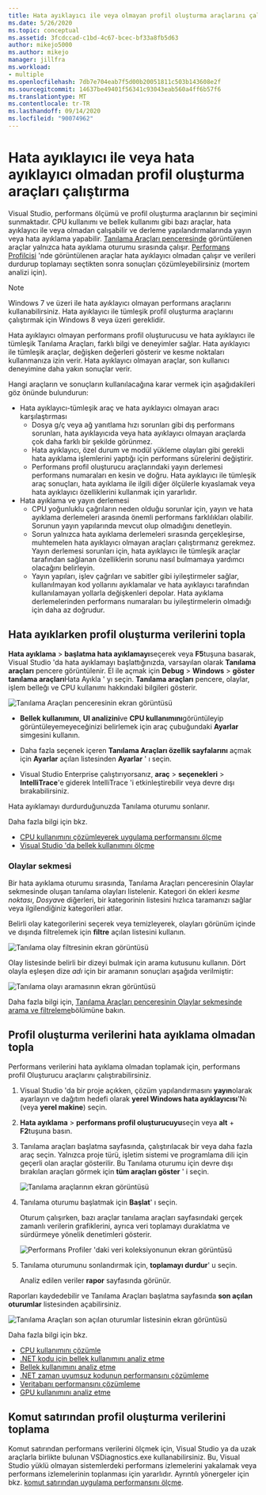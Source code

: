 ```yaml
---
title: Hata ayıklayıcı ile veya olmayan profil oluşturma araçlarını çalıştırın | Microsoft Docs
ms.date: 5/26/2020
ms.topic: conceptual
ms.assetid: 3fcdccad-c1bd-4c67-bcec-bf33a8fb5d63
author: mikejo5000
ms.author: mikejo
manager: jillfra
ms.workload:
- multiple
ms.openlocfilehash: 7db7e704eab7f5d00b20051811c503b143608e2f
ms.sourcegitcommit: 14637be49401f56341c93043eab560a4ff6b57f6
ms.translationtype: MT
ms.contentlocale: tr-TR
ms.lasthandoff: 09/14/2020
ms.locfileid: "90074962"
---
```

# <a name="run-profiling-tools-with-or-without-the-debugger"></a>Hata ayıklayıcı ile veya hata ayıklayıcı olmadan profil oluşturma araçları çalıştırma

Visual Studio, performans ölçümü ve profil oluşturma araçlarının bir seçimini sunmaktadır. CPU kullanımı ve bellek kullanımı gibi bazı araçlar, hata ayıklayıcı ile veya olmadan çalışabilir ve derleme yapılandırmalarında yayın veya hata ayıklama yapabilir. [Tanılama Araçları penceresinde](../profiling/profiling-feature-tour.md#measure-performance-while-debugging) görüntülenen araçlar yalnızca hata ayıklama oturumu sırasında çalışır. [Performans Profilcisi](../profiling/profiling-feature-tour.md#post_mortem) 'nde görüntülenen araçlar hata ayıklayıcı olmadan çalışır ve verileri durdurup toplamayı seçtikten sonra sonuçları çözümleyebilirsiniz (mortem analizi için).

>[!NOTE]
>Windows 7 ve üzeri ile hata ayıklayıcı olmayan performans araçlarını kullanabilirsiniz. Hata ayıklayıcı ile tümleşik profil oluşturma araçlarını çalıştırmak için Windows 8 veya üzeri gereklidir.

Hata ayıklayıcı olmayan performans profil oluşturucusu ve hata ayıklayıcı ile tümleşik Tanılama Araçları, farklı bilgi ve deneyimler sağlar. Hata ayıklayıcı ile tümleşik araçlar, değişken değerleri gösterir ve kesme noktaları kullanmanıza izin verir. Hata ayıklayıcı olmayan araçlar, son kullanıcı deneyimine daha yakın sonuçlar verir.

Hangi araçların ve sonuçların kullanılacağına karar vermek için aşağıdakileri göz önünde bulundurun:

- Hata ayıklayıcı-tümleşik araç ve hata ayıklayıcı olmayan aracı karşılaştırması
  - Dosya g/ç veya ağ yanıtlama hızı sorunları gibi dış performans sorunları, hata ayıklayıcıda veya hata ayıklayıcı olmayan araçlarda çok daha farklı bir şekilde görünmez.
  - Hata ayıklayıcı, özel durum ve modül yükleme olayları gibi gerekli hata ayıklama işlemlerini yaptığı için performans sürelerini değiştirir.
  - Performans profil oluşturucu araçlarındaki yayın derlemesi performans numaraları en kesin ve doğru. Hata ayıklayıcı ile tümleşik araç sonuçları, hata ayıklama ile ilgili diğer ölçülerle kıyaslamak veya hata ayıklayıcı özelliklerini kullanmak için yararlıdır.
- Hata ayıklama ve yayın derlemesi
  - CPU yoğunluklu çağrıların neden olduğu sorunlar için, yayın ve hata ayıklama derlemeleri arasında önemli performans farklılıkları olabilir. Sorunun yayın yapılarında mevcut olup olmadığını denetleyin.
  - Sorun yalnızca hata ayıklama derlemeleri sırasında gerçekleşirse, muhtemelen hata ayıklayıcı olmayan araçları çalıştırmanız gerekmez. Yayın derlemesi sorunları için, hata ayıklayıcı ile tümleşik araçlar tarafından sağlanan özelliklerin sorunu nasıl bulmamaya yardımcı olacağını belirleyin.
  - Yayın yapıları, işlev çağrıları ve sabitler gibi iyileştirmeler sağlar, kullanılmayan kod yollarını ayıklamalar ve hata ayıklayıcı tarafından kullanılamayan yollarla değişkenleri depolar. Hata ayıklama derlemelerinden performans numaraları bu iyileştirmelerin olmadığı için daha az doğrudur.

## <a name="collect-profiling-data-while-debugging"></a><a name="BKMK_Quick_start__Collect_diagnostic_data"></a> Hata ayıklarken profil oluşturma verilerini topla

**Hata ayıklama**  >  **başlatma hata ayıklamayı**seçerek veya **F5**tuşuna basarak, Visual Studio 'da hata ayıklamayı başlattığınızda, varsayılan olarak **Tanılama araçları** pencere görüntülenir. El ile açmak için **Debug**  >  **Windows**  >  **göster tanılama araçları**Hata Ayıkla ' yı seçin. **Tanılama araçları** pencere, olaylar, işlem belleğı ve CPU kullanımı hakkındaki bilgileri gösterir.

![Tanılama Araçları penceresinin ekran görüntüsü](../profiling/media/diagnostictoolswindow.png " Tanılama Araçları Penceresi")

- **Bellek kullanımını**, **UI analizini**ve **CPU kullanımını**görüntüleyip görüntüleyemeyeceğinizi belirlemek için araç çubuğundaki **Ayarlar** simgesini kullanın.

- Daha fazla seçenek içeren **Tanılama Araçları özellik sayfalarını** açmak için **Ayarlar** açılan listesinden **Ayarlar** ' ı seçin.

- Visual Studio Enterprise çalıştırıyorsanız, **araç**  >  **seçenekleri**  >  **IntelliTrace**'e giderek IntelliTrace 'i etkinleştirebilir veya devre dışı bırakabilirsiniz.

Hata ayıklamayı durdurduğunuzda Tanılama oturumu sonlanır.

Daha fazla bilgi için bkz.

- [CPU kullanımını çözümleyerek uygulama performansını ölçme](../profiling/beginners-guide-to-performance-profiling.md)
- [Visual Studio 'da bellek kullanımını ölçme](../profiling/memory-usage.md)

### <a name="the-events-tab"></a>Olaylar sekmesi

Bir hata ayıklama oturumu sırasında, Tanılama Araçları penceresinin Olaylar sekmesinde oluşan tanılama olayları listelenir. Kategori ön ekleri *kesme noktası*, *Dosya*ve diğerleri, bir kategorinin listesini hızlıca taramanızı sağlar veya ilgilendiğiniz kategorileri atlar.

Belirli olay kategorilerini seçerek veya temizleyerek, olayları görünüm içinde ve dışında filtrelemek için **filtre** açılan listesini kullanın.

![Tanılama olay filtresinin ekran görüntüsü](../profiling/media/diagnosticeventfilter.png "Tanılama olay filtresi")

Olay listesinde belirli bir dizeyi bulmak için arama kutusunu kullanın. Dört olayla eşleşen dize *adı* için bir aramanın sonuçları aşağıda verilmiştir:

![Tanılama olayı aramasının ekran görüntüsü](../profiling/media/diagnosticseventsearch.png "Tanılama olayı arama")

Daha fazla bilgi için, [Tanılama Araçları penceresinin Olaylar sekmesinde arama ve filtreleme](https://devblogs.microsoft.com/devops/searching-and-filtering-the-events-tab-of-the-diagnostic-tools-window/)bölümüne bakın.

## <a name="collect-profiling-data-without-debugging"></a>Profil oluşturma verilerini hata ayıklama olmadan topla

Performans verilerini hata ayıklama olmadan toplamak için, performans profil Oluşturucu araçlarını çalıştırabilirsiniz.

1. Visual Studio 'da bir proje açıkken, çözüm yapılandırmasını **yayın**olarak ayarlayın ve dağıtım hedefi olarak **yerel Windows hata ayıklayıcısı**'Nı   (veya **yerel makine**) seçin.

1. **Hata ayıklama**  >  **performans profil oluşturucuyu**seçin veya **alt** + **F2**tuşuna basın.

1. Tanılama araçları başlatma sayfasında, çalıştırılacak bir veya daha fazla araç seçin. Yalnızca proje türü, işletim sistemi ve programlama dili için geçerli olan araçlar gösterilir. Bu Tanılama oturumu için devre dışı bırakılan araçları görmek için **tüm araçları göster** ' i seçin.

   ![Tanılama araçlarının ekran görüntüsü](../profiling/media/diaghubsummarypage.png "DIAG_SelectTool")

1. Tanılama oturumu başlatmak için **Başlat**' ı seçin.

   Oturum çalışırken, bazı araçlar tanılama araçları sayfasındaki gerçek zamanlı verilerin grafiklerini, ayrıca veri toplamayı duraklatma ve sürdürmeye yönelik denetimleri gösterir.

    ![Performans Profiler 'daki veri koleksiyonunun ekran görüntüsü](../profiling/media/diaghubcollectdata.png "Merkez verileri topla")

1. Tanılama oturumunu sonlandırmak için, **toplamayı durdur**' u seçin.

   Analiz edilen veriler **rapor** sayfasında görünür.

Raporları kaydedebilir ve Tanılama Araçları başlatma sayfasında **son açılan oturumlar** listesinden açabilirsiniz.

![Tanılama Araçları son açılan oturumlar listesinin ekran görüntüsü](../profiling/media/diaghubopenexistingdiagsession.png "PDHUB_OpenExistingDiagSession")

Daha fazla bilgi için bkz.

- [CPU kullanımını çözümle](../profiling/cpu-usage.md)
- [.NET kodu için bellek kullanımını analiz etme](../profiling/dotnet-alloc-tool.md)
- [Bellek kullanımını analiz etme](../profiling/analyze-memory-usage.md)
- [.NET zaman uyumsuz kodunun performansını çözümleme](../profiling/analyze-async.md)
- [Veritabanı performansını çözümleme](../profiling/analyze-database.md)
- [GPU kullanımını analiz etme](../profiling/gpu-usage.md)

## <a name="collect-profiling-data-from-the-command-line"></a>Komut satırından profil oluşturma verilerini toplama

Komut satırından performans verilerini ölçmek için, Visual Studio ya da uzak araçlarla birlikte bulunan VSDiagnostics.exe kullanabilirsiniz. Bu, Visual Studio yüklü olmayan sistemlerdeki performans izlemelerini yakalamak veya performans izlemelerinin toplanması için yararlıdır. Ayrıntılı yönergeler için bkz. [komut satırından uygulama performansını ölçme](../profiling/profile-apps-from-command-line.md).